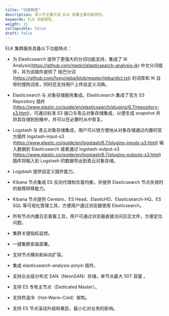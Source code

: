 ```yaml
---
title: "功能特性"
description: 本小节主要介绍 ELK 简要主要功能特性。 
keywords: ELK 功能特性, 
weight: 15
collapsible: false
draft: false
---
```


ELK 集群服务具备以下功能特点：

- 为 Elasticsearch 提供了更强大的分词功能支持，集成了 IK Analysis(https://github.com/medcl/elasticsearch-analysis-ik) 中文分词插件，并为该插件提供了 结巴分词 (https://github.com/fxsjy/jieba/blob/master/jieba/dict.txt) 的词库和 IK 自带的搜狗词库，同时还支持用户上传自定义词典。

- Elasticsearch 与 对象存储服务集成。Elasticsearch 集成了官方 S3 Repository 插件 (https://www.elastic.co/guide/en/elasticsearch/plugins/6.7/repository-s3.html)，可通过标准 S3 接口与青云对象存储集成，以便生成 snapshot 并将其存储到到桶中，并可以在必要时从中恢复。

- Logstash 与 青云对象存储集成，用户可以很方便地从对象存储通过内置的官方插件 logstash-input-s3 (https://www.elastic.co/guide/en/logstash/6.7/plugins-inputs-s3.html) 输入数据到 Elasticsearch 或者通过 logstash-output-s3 (https://www.elastic.co/guide/en/logstash/6.7/plugins-outputs-s3.html) 插件将输入到 Logstash 的数据导出到青云对象存储。

- Logstash 提供自定义插件能力。

- Kibana 节点集成 ES 反向代理和负载均衡，并提供 Elasticsearch 节点失效时的故障转移能力。

- Kibana 节点提供 Cerebro、ES Head、ElasticHD、Elasticsearch-HQ、ES SQL 等可视化管理工具，方便用户通过浏览器使用 Elasticsearch。

- 所有节点内置日志查看工具，用户可通过浏览器直接访问日志文件，方便定位问题。

- 集群关键指标监控。

- 一键集群安装部署。

- 支持节点横向和纵向扩容。

- 集成 elasticsearch-analysis-pinyin 插件。

- 支持企业级分布式 SAN（NeonSAN）存储，单节点最大 50T 容量 。

- 支持 ES 专有主节点（Dedicated Master）。

- 支持热温冷（Hot-Warm-Cold）架构。

- 支持 ES 节点滚动升级和重启，最小化对业务的影响。
